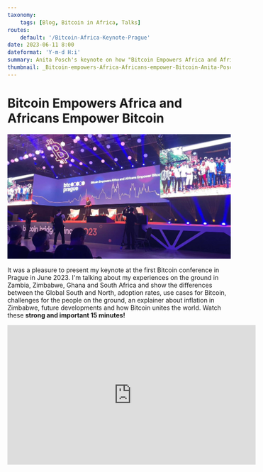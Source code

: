 ```yaml
---
taxonomy:
    tags: [Blog, Bitcoin in Africa, Talks]
routes:
    default: '/Bitcoin-Africa-Keynote-Prague'
date: 2023-06-11 8:00
dateformat: 'Y-m-d H:i'
summary: Anita Posch's keynote on how "Bitcoin Empowers Africa and Africans Empower Bitcoin" presenting current adoption, use cases, challenges, future developments and how Bitcoin unites the world.
thumbnail: _Bitcoin-empowers-Africa-Africans-empower-Bitcoin-Anita-Posch.jpeg
---
```


# Bitcoin Empowers Africa and Africans Empower Bitcoin

![](_Bitcoin-empowers-Africa-Africans-empower-Bitcoin-Anita-Posch.jpeg)

It was a pleasure to present my keynote at the first Bitcoin conference in Prague in June 2023. I'm talking about my experiences on the ground in Zambia, Zimbabwe, Ghana and South Africa and show the differences between the Global South and North, adoption rates, use cases for Bitcoin, challenges for the people on the ground, an explainer about inflation in Zimbabwe, future developments and how Bitcoin unites the world. Watch these **strong and important 15 minutes!**

<iframe width="560" height="315" src="https://www.youtube.com/embed/LY1UG1KSKew?si=KkWwBbdLUU9oQvCM" title="YouTube video player" frameborder="0" allow="accelerometer; autoplay; clipboard-write; encrypted-media; gyroscope; picture-in-picture; web-share" allowfullscreen></iframe>





